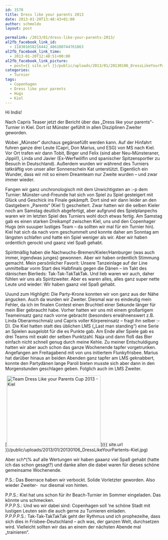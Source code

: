 ```yaml
---
id: 1570
title: Dress like your parents 2013
date: 2013-01-20T13:48:43+01:00
author: schmoldo
layout: post

permalink: /2013/01/dress-like-your-parents-2013/
al2fb_facebook_link_id:
  - 118301658216442_486180744761863
al2fb_facebook_link_time:
  - 2013-01-20T12:48:51+00:00
al2fb_facebook_link_picture:
  - post={{ site.url }}/public/uploads/2013/01/20130106_DressLikeYourPartents-Kiel-300x225.jpg
categories:
  - Turnier
tags:
  - Copenhagen
  - Dress like your parents
  - Hugs
  - Kiel
---
```

Hi Indis!

Nach Capris Teaser jetzt der Bericht über das &#8222;Dress like your parents&#8220;-Turnier in Kiel. Dort ist Münster gefühlt in allen Disziplinen Zweiter geworden.

Wobei &#8222;Münster&#8220; durchaus gegänsefüßt werden kann. Auf der Hinfahrt fuhren ganze drei Leute (Capri, Don Marius, und ESG) von MS nach Kiel. Vor Ort trafen wir dann Tobit, Birger und Felix (sind aber Neu-Münsteraner, Jippii!), Linda und Javier (Ex-Werfwölfin und spanischer Spitzensportler zu Besuch in Deutschland). Außerdem wurden wir während des Turniers tatkräftig von unser aller Sonnenschein Kat unterstützt. Eigentlich ein Wunder, dass wir mit so einem Dreamteam nur Zweite wurden &#8211; und zwar immer wieder.

Fangen wir ganz unchronologisch mit dem Unwichtigsten an :-p dem Turnier: <!--more-->Münster-und-Freunde hat sich von Spiel zu Spiel gesteigert mit Glück und Geschick ins Finale gekämpft. Dort sind wir dann leider an den Gastgebern &#8222;Parents&#8220; (Kiel 1) gescheitert. Zwar hatten wir die selben Kieler noch am Samstag deutlich abgefertigt, aber aufgrund des Spielplanpechs waren wir im letzten Spiel des Turniers wohl doch etwas fertig. Am Samstag gab es einen starken Dreikampf zwischen Kiel, uns und den Copenhager Hugs (ein suuuper lustiges Team &#8211; da sollten wir mal für ein Turnier hin). Kiel hat sich da nach vorn geschummelt und konnte daher am Sonntag am längsten schlafen und hatte ein Spiel weniger als wir. Aber wir haben ordentlich gerockt und gaanz viel Spaß gehabt.

Spiritmäßig haben die Nachwuchs-Bremen/Kieler/<wbr></wbr>Hamburger (was auch immer, irgendwas junges) gewonnen. Aber wir haben ordentlich Stimmung gemacht. Mein persönlicher Favorit: Unsere Tanzeinlage auf der Line unmittelbar vorm Start des Halbfinals gegen die Dänen &#8211; im Takt des dänischen Bierlieds: Tak-Tak-TakTakTak. Und lieb waren wir auch, daher fühlen wir uns als Spiritzweiter. Aber es waren alles, alles ganz super nette Leute und wieder: Wir haben gaanz viel Spaß gehabt.

Uuund zum Highlight: Die Party-Krone konnten wir von ganz aus der Nähe angucken. Auch da wurden wir Zweiter. Diesmal war es eindeutig mein Fehler, da ich im finalen Contest einen Bruchteil einer Sekunde länger für mein Bier gebraucht habe. Vorher hatten wir uns mit einem großartigem Teameinsatz ganz nach vorne gebracht (besonders erwähnenswert z.B. Linda Oberarmschmalz und Capris voller Körpereinsatz &#8211; fragt ihn selber :-D). Die Kiel hatten statt des üblichen LMS (&#8222;Last man standing&#8220;) eine Serie an Spielen ausgelobt für die es Punkte gab. Am Ende aller Spiele gab es drei Teams mit exakt der selben Punktzahl. Naja und dann floß das Bier einfach nicht schnell genug durch meine Kehle. Zu meiner Entschuldigung hatten wir aber auch schon das ganze Wochenende tapfer vorgetrunken. Angefangen am Freitagabend mit von uns initiertem Flunkyfrisbee. Marius hat darüber hinaus an beiden Abenden ganz tapfer am LMS geknabbert, konnte den Partydänen lange Paroli bieten musste sich aber dann in den Morgenstunden geschlagen geben. Folglich auch im LMS Zweiter.

[<img class="alignnone size-medium wp-image-1574" alt="Team Dress Like your Parents Cup 2013 - Kiel" src="{{ site.url }}/public/uploads/2013/01/20130106_DressLikeYourPartents-Kiel-300x225.jpg" width="300" height="225"  />]({{ site.url }}/public/uploads/2013/01/20130106_DressLikeYourPartents-Kiel.jpg)

Aber sch*(% auf alle Wertungen wir haben gaaanz viel Spaß gehabt (hatte ich das schon gesagt?) und danke allen die dabei waren für dieses schöne gemeinsame Wochenende.

P.S.: Das Beerrace haben wir verbockt. Solide Vorletzter geworden. Also wieder Zweiter-  nur diesmal von hinten.

P.P.S.: Kiel hat uns schon für ihr Beach-Turnier im Sommer eingeladen. Das könnte uns schmecken.  
P.P.P.S.: Und wo wir dabei sind: Copenhagen soll &#8217;ne schöne Stadt mit lustigen Leuten sein die auch gerne zu Turnieren einladen.  
P.P.P.P.S.: Tak-Tak-TakTakTak geht der Rythmus und ich prophezeihe, dass sich dies in Frisbee-Deutschland &#8211; ach was, der ganzen Welt, durchsetzen wird. Vielleicht sollten wir das an einem der nächsten Abende mal &#8222;trainieren&#8220;.